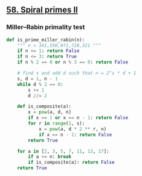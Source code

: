 ## [58. Spiral primes II](https://github.com/doudou-h/doudou-h.github.io/blob/main/project-euler-solution/58.%20Spiral%20primes.md)

### Miller–Rabin primality test





```python
def is_prime_miller_rabin(n):
    """ n < 341,550,071,728,321 """
    if n <= 1: return False
    if n <= 3: return True
    if n % 2 == 0 or n % 3 == 0: return False

    # find s and odd d such that n = 2^s * d + 1
    s, d = 1, n - 1
    while d % 2 == 0:
        s += 1
        d //= 2

    def is_composite(a):
        x = pow(a, d, n)
        if x == 1 or x == n - 1: return False
        for r in range(1, s):
            x = pow(a, d * 2 ** r, n)
            if x == n - 1: return False
        return True

    for a in [2, 3, 5, 7, 11, 13, 17]:
        if a >= n: break
        if is_composite(a): return False
    return True
```
